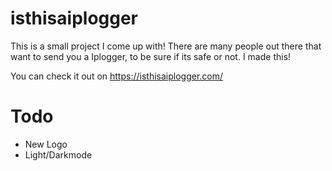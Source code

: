 # isthisaiplogger

This is a small project I come up with!
There are many people out there that want to send you a Iplogger, to be sure if its safe or not. 
I made this!

You can check it out on https://isthisaiplogger.com/

# Todo
- New Logo
- Light/Darkmode
